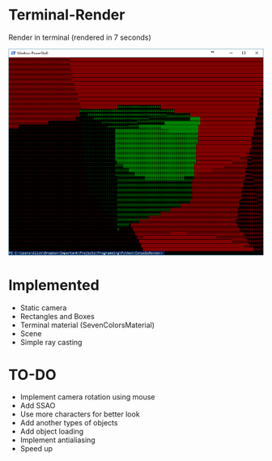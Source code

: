 # Terminal-Render
Render in terminal (rendered in 7 seconds)

![work-example](https://raw.githubusercontent.com/Alick09/Terminal-Render/master/misc/example.png "work example")


# Implemented

* Static camera
* Rectangles and Boxes
* Terminal material (SevenColorsMaterial)
* Scene
* Simple ray casting


# TO-DO

* Implement camera rotation using mouse
* Add SSAO
* Use more characters for better look
* Add another types of objects
* Add object loading
* Implement antialiasing
* Speed up
